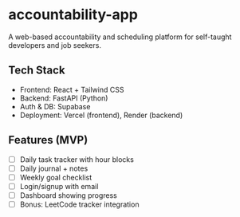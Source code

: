 # accountability-app

A web-based accountability and scheduling platform for self-taught developers and job seekers.

## Tech Stack

- Frontend: React + Tailwind CSS
- Backend: FastAPI (Python)
- Auth & DB: Supabase
- Deployment: Vercel (frontend), Render (backend)

## Features (MVP)
- [ ] Daily task tracker with hour blocks
- [ ] Daily journal + notes
- [ ] Weekly goal checklist
- [ ] Login/signup with email
- [ ] Dashboard showing progress
- [ ] Bonus: LeetCode tracker integration
